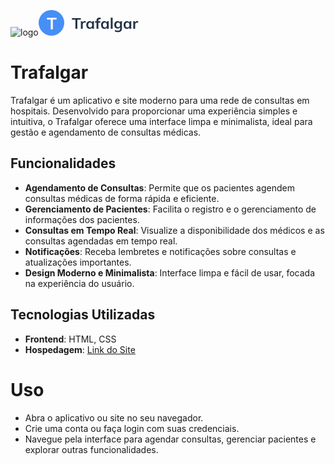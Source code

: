![logo](https://github.com/user-attachments/assets/29c9076c-9b81-4484-b91e-fd0157f30f6d)<svg width="160" height="41" viewBox="0 0 160 41" fill="none" xmlns="http://www.w3.org/2000/svg">
<path d="M58.856 30V15.624H53.264V13.08H67.544V15.624H61.952V30H58.856ZM67.5924 30V20.976C67.5924 20.464 67.5764 19.944 67.5444 19.416C67.5284 18.888 67.4884 18.376 67.4244 17.88H70.3284L70.6644 21.192H70.1844C70.3444 20.392 70.6084 19.728 70.9764 19.2C71.3604 18.672 71.8244 18.28 72.3684 18.024C72.9124 17.768 73.5044 17.64 74.1444 17.64C74.4324 17.64 74.6644 17.656 74.8404 17.688C75.0164 17.704 75.1924 17.744 75.3684 17.808L75.3444 20.448C75.0404 20.32 74.7764 20.24 74.5524 20.208C74.3444 20.176 74.0804 20.16 73.7604 20.16C73.0724 20.16 72.4884 20.304 72.0084 20.592C71.5444 20.88 71.1924 21.28 70.9524 21.792C70.7284 22.304 70.6164 22.888 70.6164 23.544V30H67.5924ZM81.6011 30.24C80.5451 30.24 79.6171 29.992 78.8171 29.496C78.0171 28.984 77.3931 28.256 76.9451 27.312C76.4971 26.368 76.2731 25.24 76.2731 23.928C76.2731 22.616 76.4971 21.496 76.9451 20.568C77.3931 19.624 78.0171 18.904 78.8171 18.408C79.6171 17.896 80.5451 17.64 81.6011 17.64C82.6251 17.64 83.5211 17.896 84.2891 18.408C85.0731 18.904 85.5931 19.576 85.8491 20.424H85.5851L85.8491 17.88H88.7291C88.6811 18.376 88.6331 18.88 88.5851 19.392C88.5531 19.904 88.5371 20.408 88.5371 20.904V30H85.5611L85.5371 27.504H85.8251C85.5691 28.336 85.0491 29 84.2651 29.496C83.4811 29.992 82.5931 30.24 81.6011 30.24ZM82.4411 27.936C83.3851 27.936 84.1451 27.608 84.7211 26.952C85.2971 26.28 85.5851 25.272 85.5851 23.928C85.5851 22.584 85.2971 21.584 84.7211 20.928C84.1451 20.272 83.3851 19.944 82.4411 19.944C81.4971 19.944 80.7371 20.272 80.1611 20.928C79.5851 21.584 79.2971 22.584 79.2971 23.928C79.2971 25.272 79.5771 26.28 80.1371 26.952C80.7131 27.608 81.4811 27.936 82.4411 27.936ZM92.6199 30V20.136H90.2919V17.88H93.4599L92.6199 18.648V16.8C92.6199 15.296 93.0039 14.16 93.7719 13.392C94.5559 12.624 95.6999 12.24 97.2039 12.24C97.5559 12.24 97.9239 12.264 98.3079 12.312C98.7079 12.36 99.0519 12.448 99.3399 12.576V14.928C99.1319 14.848 98.8839 14.784 98.5959 14.736C98.3079 14.688 98.0279 14.664 97.7559 14.664C97.3399 14.664 96.9639 14.744 96.6279 14.904C96.3079 15.064 96.0519 15.312 95.8599 15.648C95.6839 15.968 95.5959 16.4 95.5959 16.944V18.408L95.1639 17.88H98.7879V20.136H95.6199V30H92.6199ZM105.203 30.24C104.147 30.24 103.219 29.992 102.419 29.496C101.619 28.984 100.995 28.256 100.547 27.312C100.099 26.368 99.8746 25.24 99.8746 23.928C99.8746 22.616 100.099 21.496 100.547 20.568C100.995 19.624 101.619 18.904 102.419 18.408C103.219 17.896 104.147 17.64 105.203 17.64C106.227 17.64 107.123 17.896 107.891 18.408C108.675 18.904 109.195 19.576 109.451 20.424H109.187L109.451 17.88H112.331C112.283 18.376 112.235 18.88 112.187 19.392C112.155 19.904 112.139 20.408 112.139 20.904V30H109.163L109.139 27.504H109.427C109.171 28.336 108.651 29 107.867 29.496C107.083 29.992 106.195 30.24 105.203 30.24ZM106.043 27.936C106.987 27.936 107.747 27.608 108.323 26.952C108.899 26.28 109.187 25.272 109.187 23.928C109.187 22.584 108.899 21.584 108.323 20.928C107.747 20.272 106.987 19.944 106.043 19.944C105.099 19.944 104.339 20.272 103.763 20.928C103.187 21.584 102.899 22.584 102.899 23.928C102.899 25.272 103.179 26.28 103.739 26.952C104.315 27.608 105.083 27.936 106.043 27.936ZM115.405 30V12.336H118.405V30H115.405ZM127.279 35.376C126.159 35.376 125.143 35.256 124.231 35.016C123.335 34.776 122.535 34.408 121.831 33.912L122.479 31.752C122.943 32.056 123.423 32.304 123.919 32.496C124.415 32.688 124.927 32.832 125.455 32.928C125.983 33.024 126.519 33.072 127.063 33.072C128.183 33.072 129.015 32.792 129.559 32.232C130.119 31.688 130.399 30.904 130.399 29.88V26.976H130.639C130.383 27.808 129.863 28.472 129.079 28.968C128.311 29.464 127.423 29.712 126.415 29.712C125.327 29.712 124.375 29.472 123.559 28.992C122.759 28.496 122.135 27.792 121.687 26.88C121.239 25.968 121.015 24.896 121.015 23.664C121.015 22.432 121.239 21.368 121.687 20.472C122.135 19.56 122.759 18.864 123.559 18.384C124.375 17.888 125.327 17.64 126.415 17.64C127.439 17.64 128.327 17.888 129.079 18.384C129.847 18.864 130.359 19.52 130.615 20.352L130.399 20.208L130.639 17.88H133.543C133.479 18.376 133.431 18.88 133.399 19.392C133.367 19.904 133.351 20.408 133.351 20.904V29.52C133.351 31.424 132.831 32.872 131.791 33.864C130.767 34.872 129.263 35.376 127.279 35.376ZM127.231 27.408C128.191 27.408 128.951 27.088 129.511 26.448C130.087 25.792 130.375 24.864 130.375 23.664C130.375 22.464 130.087 21.544 129.511 20.904C128.951 20.264 128.191 19.944 127.231 19.944C126.255 19.944 125.479 20.264 124.903 20.904C124.327 21.544 124.039 22.464 124.039 23.664C124.039 24.864 124.327 25.792 124.903 26.448C125.479 27.088 126.255 27.408 127.231 27.408ZM141.273 30.24C140.217 30.24 139.289 29.992 138.489 29.496C137.689 28.984 137.065 28.256 136.617 27.312C136.169 26.368 135.945 25.24 135.945 23.928C135.945 22.616 136.169 21.496 136.617 20.568C137.065 19.624 137.689 18.904 138.489 18.408C139.289 17.896 140.217 17.64 141.273 17.64C142.297 17.64 143.193 17.896 143.961 18.408C144.745 18.904 145.265 19.576 145.521 20.424H145.257L145.521 17.88H148.401C148.353 18.376 148.305 18.88 148.257 19.392C148.225 19.904 148.209 20.408 148.209 20.904V30H145.233L145.209 27.504H145.497C145.241 28.336 144.721 29 143.937 29.496C143.153 29.992 142.265 30.24 141.273 30.24ZM142.113 27.936C143.057 27.936 143.817 27.608 144.393 26.952C144.969 26.28 145.257 25.272 145.257 23.928C145.257 22.584 144.969 21.584 144.393 20.928C143.817 20.272 143.057 19.944 142.113 19.944C141.169 19.944 140.409 20.272 139.833 20.928C139.257 21.584 138.969 22.584 138.969 23.928C138.969 25.272 139.249 26.28 139.809 26.952C140.385 27.608 141.153 27.936 142.113 27.936ZM151.452 30V20.976C151.452 20.464 151.436 19.944 151.404 19.416C151.388 18.888 151.348 18.376 151.284 17.88H154.188L154.524 21.192H154.044C154.204 20.392 154.468 19.728 154.836 19.2C155.22 18.672 155.684 18.28 156.228 18.024C156.772 17.768 157.364 17.64 158.004 17.64C158.292 17.64 158.524 17.656 158.7 17.688C158.876 17.704 159.052 17.744 159.228 17.808L159.204 20.448C158.9 20.32 158.636 20.24 158.412 20.208C158.204 20.176 157.94 20.16 157.62 20.16C156.932 20.16 156.348 20.304 155.868 20.592C155.404 20.88 155.052 21.28 154.812 21.792C154.588 22.304 154.476 22.888 154.476 23.544V30H151.452Z" fill="#233348"/>
<circle cx="20.5" cy="20.5" r="20.5" fill="#458FF6"/>
<path d="M19.344 15.244H13.312V12.488H28.782V15.244H22.724V31H19.344V15.244Z" fill="white"/>
</svg>

# Trafalgar

Trafalgar é um aplicativo e site moderno para uma rede de consultas em hospitais. Desenvolvido para proporcionar uma experiência simples e intuitiva, o Trafalgar oferece uma interface limpa e minimalista, ideal para gestão e agendamento de consultas médicas.

## Funcionalidades
- **Agendamento de Consultas**: Permite que os pacientes agendem consultas médicas de forma rápida e eficiente.
- **Gerenciamento de Pacientes**: Facilita o registro e o gerenciamento de informações dos pacientes.
- **Consultas em Tempo Real**: Visualize a disponibilidade dos médicos e as consultas agendadas em tempo real.
- **Notificações**: Receba lembretes e notificações sobre consultas e atualizações importantes.
- **Design Moderno e Minimalista**: Interface limpa e fácil de usar, focada na experiência do usuário.

## Tecnologias Utilizadas

- **Frontend**: HTML, CSS
- **Hospedagem**: [Link do Site](https://landpage-trafalgar-three.vercel.app/)

# Uso
- Abra o aplicativo ou site no seu navegador.
- Crie uma conta ou faça login com suas credenciais.
- Navegue pela interface para agendar consultas, gerenciar pacientes e explorar outras funcionalidades.
